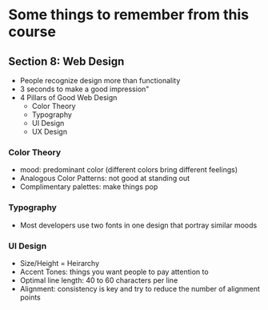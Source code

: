 # Some things to remember from this course

## Section 8: Web Design 
- People recognize design more than functionality
- 3 seconds to make a good impression"
- 4 Pillars of Good Web Design
    - Color Theory
    - Typography
    - UI Design
    - UX Design

### Color Theory
- mood: predominant color (different colors bring different feelings)
- Analogous Color Patterns: not good at standing out
- Complimentary palettes: make things pop

### Typography
- Most developers use two fonts in one design that portray similar moods

### UI Design
- Size/Height = Heirarchy
- Accent Tones: things you want people to pay attention to
- Optimal line length: 40 to 60 characters per line
- Alignment: consistency is key and try to reduce the number of alignment points
